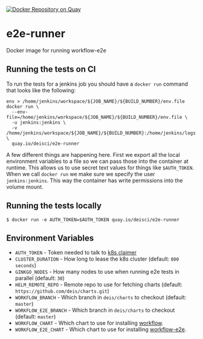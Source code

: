 [![Docker Repository on Quay](https://quay.io/repository/deisci/e2e-runner/status "Docker Repository on Quay")](https://quay.io/repository/deisci/e2e-runner)

# e2e-runner
Docker image for running workflow-e2e

## Running the tests on CI
To run the tests for a jenkins job you should have a `docker run` command that looks like the following:

```
env > /home/jenkins/workspace/${JOB_NAME}/${BUILD_NUMBER}/env.file
docker run \
  --env-file=/home/jenkins/workspace/${JOB_NAME}/${BUILD_NUMBER}/env.file \
  -u jenkins:jenkins \
  -v /home/jenkins/workspace/${JOB_NAME}/${BUILD_NUMBER}:/home/jenkins/logs:rw \
  quay.io/deisci/e2e-runner
```

A few different things are happening here. First we export all the local environment variables to a file so we can pass those into the container at runtime. This allows us to use secret text values for things like `$AUTH_TOKEN`. When we call `docker run` we make sure we specify the user `jenkins:jenkins`. This way the container has write permissions into the volume mount.

## Running the tests locally
```
$ docker run -e AUTH_TOKEN=$AUTH_TOKEN quay.io/deisci/e2e-runner
```

## Environment Variables
* `AUTH_TOKEN` - Token needed to talk to [k8s claimer](https://github.com/deis/k8s-claimer)
* `CLUSTER_DURATION` - How long to lease the k8s cluster (default: `800 seconds`)
* `GINKGO_NODES` - How many nodes to use when running e2e tests in parallel (default: `30`)
* `HELM_REMOTE_REPO` - Remote repo to use for fetching charts (default: `https://github.com/deis/charts.git`)
* `WORKFLOW_BRANCH` - Which branch in `deis/charts` to checkout (default: `master`)
* `WORKFLOW_E2E_BRANCH` - Which branch in `deis/charts` to checkout (default: `master`)
* `WORKFLOW_CHART` - Which chart to use for installing [workflow](https:github.com/deis/workflow).
* `WORKFLOW_E2E_CHART` - Which chart to use for installing [workflow-e2e](https:github.com/deis/workflow-e2e).
